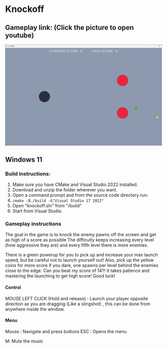 # Knockoff

## Gameplay link: (Click the picture to open youtube)
 
[![Video Thumbnail](https://raw.githubusercontent.com/TTalvenH/project_thumbnails/master/knockoff_thumbnail.png)](https://youtu.be/BEDoDLZFMak)
 
## Windows 11

### Build instructions: 

1. Make sure you have CMake and Visual Studio 2022 installed.
2. Download and unzip the folder wherever you want.
3. Open a command prompt and from the source code directory run:
4. `cmake -B./build -G"Visual Studio 17 2022"`
5. Open "knockoff.sln" from "/build"
6. Start from Visual Studio.

### Gameplay instructions

The goal in the game is to knock the enemy pawns off the screen and get as high of a score as possible
The difficulty keeps increasing every level (how aggressive they are) and every fifth level there is more enemies.

There is a green powerup for you to pick up and increase your max launch speed, but be careful not to launch yourself out!
Also, pick up the yellow coins for more score if you dare, one spawns per level behind the enemies close to the edge.
Can you beat my score of 14?!  It takes patience and mastering the launching to get high score! Good luck!

#### Control

MOUSE LEFT CLICK (Hold and release) : Launch your player opposite direction as you are dragging (Like a slingshot) , this can be done from anywhere inside the window.

#### Menu

Mouse : Navigate and press buttons
ESC : Opens the menu

M: Mute the music
